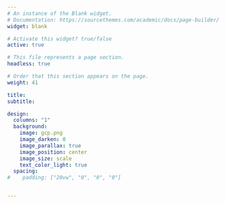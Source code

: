 ```yaml
---
# An instance of the Blank widget.
# Documentation: https://sourcethemes.com/academic/docs/page-builder/
widget: blank

# Activate this widget? true/false
active: true

# This file represents a page section.
headless: true

# Order that this section appears on the page.
weight: 41

title: 
subtitle:

design:
  columns: "1"
  background:
    image: gcp.png
    image_darken: 0
    image_parallax: true
    image_position: center
    image_size: scale
    text_color_light: true
  spacing:
#    padding: ["20vw", "0", "0", "0"]


---
```

